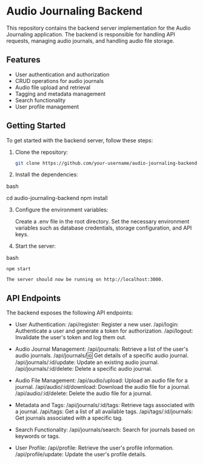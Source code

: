 # Audio Journaling Backend

This repository contains the backend server implementation for the Audio Journaling application. The backend is responsible for handling API requests, managing audio journals, and handling audio file storage.

## Features

- User authentication and authorization
- CRUD operations for audio journals
- Audio file upload and retrieval
- Tagging and metadata management
- Search functionality
- User profile management

## Getting Started

To get started with the backend server, follow these steps:

1. Clone the repository:

   ```bash
   git clone https://github.com/your-username/audio-journaling-backend.git

2. Install the dependencies:

bash

cd audio-journaling-backend
npm install

3. Configure the environment variables:

    Create a .env file in the root directory.
    Set the necessary environment variables such as database credentials, storage configuration, and API keys.

4. Start the server:

bash

    npm start

    The server should now be running on http://localhost:3000.

## API Endpoints

The backend exposes the following API endpoints:

- User Authentication:
    /api/register: Register a new user.
    /api/login: Authenticate a user and generate a token for authorization.
    /api/logout: Invalidate the user's token and log them out.

- Audio Journal Management:
    /api/journals: Retrieve a list of the user's audio journals.
    /api/journals/:id: Get details of a specific audio journal.
    /api/journals/:id/update: Update an existing audio journal.
    /api/journals/:id/delete: Delete a specific audio journal.

- Audio File Management:
    /api/audio/upload: Upload an audio file for a journal.
    /api/audio/:id/download: Download the audio file for a journal.
    /api/audio/:id/delete: Delete the audio file for a journal.

- Metadata and Tags:
    /api/journals/:id/tags: Retrieve tags associated with a journal.
    /api/tags: Get a list of all available tags.
    /api/tags/:id/journals: Get journals associated with a specific tag.

- Search Functionality:
    /api/journals/search: Search for journals based on keywords or tags.

- User Profile:
    /api/profile: Retrieve the user's profile information.
    /api/profile/update: Update the user's profile details.